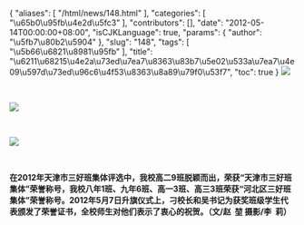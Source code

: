 {
    "aliases": [
        "/html/news/148.html"
    ],
    "categories": [
        "\u65b0\u95fb\u4e2d\u5fc3"
    ],
    "contributors": [],
    "date": "2012-05-14T00:00:00+08:00",
    "isCJKLanguage": true,
    "params": {
        "author": "\u5fb7\u80b2\u5904"
    },
    "slug": "148",
    "tags": [
        "\u5b66\u6821\u8981\u95fb"
    ],
    "title": "\u6211\u68215\u4e2a\u73ed\u7ea7\u8363\u83b7\u5e02\u533a\u7ea7\u4e09\u597d\u73ed\u96c6\u4f53\u8363\u8a89\u79f0\u53f7",
    "toc": true
}
**![](https://cdn.tfls.online/mirror/full/a0068768ce890c7df71c6fdaeaf59badbccb627b.jpg)**

 

**![](https://cdn.tfls.online/mirror/full/ded4621b4fd50f86571c0a380d4144e906b385fb.jpg)**

 

**![](https://cdn.tfls.online/mirror/full/1ce8314aef892ac1ed58c0f7f24dedf2b9f64e56.jpg)**

 

**在2012年天津市三好班集体评选中，我校高二9班脱颖而出，荣获“天津市三好班集体”荣誉称号，我校八年1班、九年6班、高一3班、高三3班荣获“河北区三好班集体”荣誉称号。2012年5月7日升旗仪式上，刁校长和吴书记为获奖班级学生代表颁发了荣誉证书，全校师生对他们表示了衷心的祝贺。（文/赵  堃 摄影/李  莉）**

